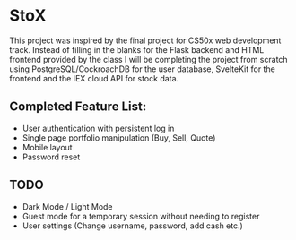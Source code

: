 # StoX

This project was inspired by the final project for CS50x web development track. Instead of filling in the blanks for the Flask backend and HTML frontend provided by the class I will be completing the project from scratch using PostgreSQL/CockroachDB for the user database, SvelteKit for the frontend and the IEX cloud API for stock data.

## Completed Feature List:

- User authentication with persistent log in
- Single page portfolio manipulation (Buy, Sell, Quote)
- Mobile layout
- Password reset

## TODO

- Dark Mode / Light Mode
- Guest mode for a temporary session without needing to register
- User settings (Change username, password, add cash etc.)

